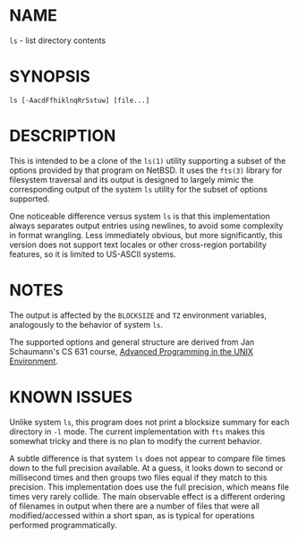 # NAME

`ls` - list directory contents

# SYNOPSIS

`ls [-AacdFfhiklnqRrSstuw] [file...]`

# DESCRIPTION

This is intended to be a clone of the `ls(1)` utility supporting a subset
of the options provided by that program on NetBSD. It uses the `fts(3)`
library for filesystem traversal and its output is designed to largely
mimic the corresponding output of the system `ls` utility for the subset
of options supported.

One noticeable difference versus system `ls` is that this implementation 
always separates output entries using newlines, to avoid some complexity
in format wrangling. Less immediately obvious, but more significantly,
this version does not support text locales or other cross-region
portability features, so it is limited to US-ASCII systems.

# NOTES

The output is affected by the `BLOCKSIZE` and `TZ` environment variables,
analogously to the behavior of system `ls`.

The supported options and general structure are derived from Jan Schaumann's
CS 631 course, [Advanced Programming in the UNIX Environment](https://stevens.netmeister.org/631/).

# KNOWN ISSUES

Unlike system `ls`, this program does not print a blocksize summary for 
each directory in `-l` mode. The current implementation with `fts` makes
this somewhat tricky and there is no plan to modify the current behavior.

A subtle difference is that system `ls` does not appear to compare file 
times down to the full precision available. At a guess, it looks down to 
second or millisecond times and then groups two files equal if they match 
to this precision. This implementation does use the full precision, which 
means file times very rarely collide. The main observable effect is a 
different ordering of filenames in output when there are a number of files 
that were all modified/accessed within a short span, as is typical for 
operations performed programmatically.
